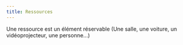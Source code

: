 ```yaml
---
title: Ressources
---
```


Une ressource est un élément réservable (Une salle, une voiture, un vidéoprojecteur, une personne...)

